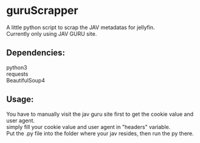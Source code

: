 # guruScrapper

A little python script to scrap the JAV metadatas for jellyfin.  
Currently only using JAV GURU site.

## Dependencies:

python3  
requests  
BeautifulSoup4  

## Usage:

You have to manually visit the jav guru site first to get the cookie value and user agent.  
simply fill your cookie value and user agent in "headers" variable.  
Put the .py file into the folder where your jav resides, then run the py there.  
